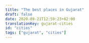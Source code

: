 ```yaml
---
title: "The best places in Gujarat"
draft: false
date: 2020-09-21T12:59:23+02:00
translationKey: gujarat-cities
id: "cities"
tags: ["gujarat", "cities"] 
---
```

